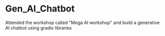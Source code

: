 # Gen_AI_Chatbot
Attended the workshop called "Mega AI workshop" and build a generative AI chatbot using gradio libraries
